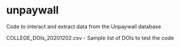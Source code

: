 # unpaywall
Code to interact and extract data from the Unpaywall database 

COLLEGE_DOIs_20201202.csv - Sample list of DOIs to test the code
